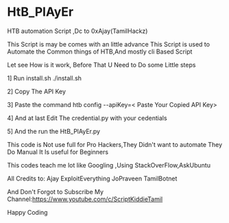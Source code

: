 # HtB_PlAyEr
HTB automation Script ,Dc to 0xAjay(TamilHackz)

This Script is may be comes with an little advance 
This Script is used to Automate the Common things of HTB,And mostly cli Based Script


Let see How is it work,
Before That U Need to Do some Little steps

1] Run install.sh
    ./install.sh

2] Copy The API Key

3] Paste the command
    htb config --apiKey=< Paste Your Copied API Key> 

4] And at last Edit The credential.py with your cedentials 

5] And the run the HtB_PlAyEr.py 

This code is Not use full for Pro Hackers,They Didn't want to automate 
They Do Manual 
It Is useful for Beginners

This codes teach me lot
like Googling ,Using StackOverFlow,AskUbuntu 

All Credits to:
    Ajay
    ExploitEverything
    JoPraveen
    TamilBotnet

And Don't Forgot to Subscribe My Channel:https://www.youtube.com/c/ScriptKiddieTamil

Happy Coding
